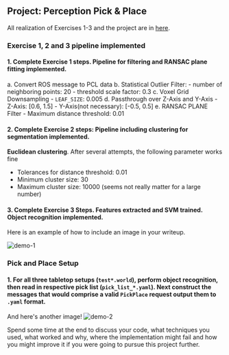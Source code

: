 ## Project: Perception Pick & Place

All realization of Exercises 1-3 and the project are in [here](https://github.com/MingyiZhang/robond-mingyi/blob/master/projects/RoboND-Perception-Project/pr2_robot/scripts/project_template.py).

### Exercise 1, 2 and 3 pipeline implemented
#### 1. Complete Exercise 1 steps. Pipeline for filtering and RANSAC plane fitting implemented.
a. Convert ROS message to PCL data
b. Statistical Outlier Filter:
    - number of neighboring points: 20
    - threshold scale factor: 0.3
c. Voxel Grid Downsampling
    - `LEAF_SIZE`: 0.005
d. Passthrough over Z-Axis and Y-Axis
    - Z-Axis: [0.6, 1.5]
    - Y-Axis(not necessary): [-0.5, 0.5]
e. RANSAC PLANE Filter
    - Maximum distance threshold: 0.01

#### 2. Complete Exercise 2 steps: Pipeline including clustering for segmentation implemented.
__Euclidean clustering__. After several attempts, the following parameter works fine
- Tolerances for distance threshold: 0.01
- Minimum cluster size: 30
- Maximum cluster size: 10000 (seems not really matter for a large number)

#### 3. Complete Exercise 3 Steps.  Features extracted and SVM trained.  Object recognition implemented.




Here is an example of how to include an image in your writeup.

![demo-1](https://user-images.githubusercontent.com/20687560/28748231-46b5b912-7467-11e7-8778-3095172b7b19.png)

### Pick and Place Setup

#### 1. For all three tabletop setups (`test*.world`), perform object recognition, then read in respective pick list (`pick_list_*.yaml`). Next construct the messages that would comprise a valid `PickPlace` request output them to `.yaml` format.

And here's another image!
![demo-2](https://user-images.githubusercontent.com/20687560/28748286-9f65680e-7468-11e7-83dc-f1a32380b89c.png)

Spend some time at the end to discuss your code, what techniques you used, what worked and why, where the implementation might fail and how you might improve it if you were going to pursue this project further.  
